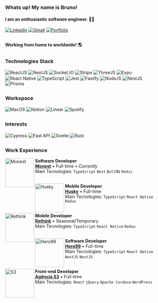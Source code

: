 ### Whats up! My name is **Bruno**!
#### I am an enthusiastic software engineer. 👨‍💻

[![Linkedin](https://img.shields.io/badge/LinkedIn-0077B5?style=for-the-badge&logo=linkedin&logoColor=white)](https://www.linkedin.com/in/devsantosbruno/)
[![Gmail](https://img.shields.io/badge/Gmail-D14836?style=for-the-badge&logo=gmail&logoColor=white)](mailto:devbrunosantos@gmail.com?subject=Contato%20via%20perfil%20GitHub)
[![Portfolio](https://img.shields.io/badge/PORTFOLIO-A3E635?style=for-the-badge)](https://devbruno.me/)

##

#### Working from home to worldwide! 🌎

##


### Technologies Stack

<div>
  <img align="center" alt="ReactJS" src="https://img.shields.io/badge/React-20232A?style=for-the-badge&logo=react&logoColor=61DAFB">
  <img align="center" alt="NextJS" src="https://img.shields.io/badge/next.js-000000?style=for-the-badge&logo=nextdotjs&logoColor=white">
  <img align="center" alt="Socket.IO" src="https://img.shields.io/badge/Socket.io-010101?&style=for-the-badge&logo=Socket.io&logoColor=white">
  <img align="center" alt="Stripe" src="https://img.shields.io/badge/Stripe-008CDD?logo=stripe&logoColor=fff&style=for-the-badge">
  <img align="center" alt="ThreeJS" src="https://img.shields.io/badge/ThreeJs-black?style=for-the-badge&logo=three.js&logoColor=white">
  <img align="center" alt="Expo" src="https://img.shields.io/badge/Expo-1B1F23?style=for-the-badge&logo=expo&logoColor=white">
  <img align="center" alt="React Native" src="https://img.shields.io/badge/React_Native-20232A?style=for-the-badge&logo=react&logoColor=61DAFB">
  <img align="center" alt="TypeScript" src="https://img.shields.io/badge/TypeScript-007ACC?style=for-the-badge&logo=typescript&logoColor=white">
  <img align="center" alt="Jest" src="https://img.shields.io/badge/Jest-323330?style=for-the-badge&logo=Jest&logoColor=white">
  <img align="center" alt="Fastify" src="https://img.shields.io/badge/fastify-dev?style=for-the-badge&logo=fastify&logoColor=black%22">
  <img align="center" alt="NodeJS" src="https://img.shields.io/badge/Node.js-43853D?style=for-the-badge&logo=node.js&logoColor=white">
  <img align="center" alt="NestJS" src="https://img.shields.io/badge/nestjs-E0234E?style=for-the-badge&logo=nestjs&logoColor=white">
  <img align="center" alt="Prisma" src="https://img.shields.io/badge/Prisma-3982CE?style=for-the-badge&logo=Prisma&logoColor=white">
</div>

##

### Workspace
<div>
  <img align="center" alt="MacOS" src="https://img.shields.io/badge/mac%20os-000000?style=for-the-badge&logo=apple&logoColor=white">
  <img align="center" alt="Notion" src="https://img.shields.io/badge/Notion-000000?style=for-the-badge&logo=notion&logoColor=white">
  <img align="center" alt="Linear" src="https://img.shields.io/badge/-Linear-5E6AD2?style=for-the-badge&logo=linear&logoColor=white">
  <img align="center" alt="Spotify" src="https://img.shields.io/badge/Spotify-1ED760?&style=for-the-badge&logo=spotify&logoColor=white">
</div>

##

### Interests
<div>
  <img align="center" alt="Cypress" src="https://img.shields.io/badge/Cypress-17202C?style=for-the-badge&logo=cypress&logoColor=white">
  <img align="center" alt="Fast API" src="https://img.shields.io/badge/fastapi-109989?style=for-the-badge&logo=FASTAPI&logoColor=white">
  <img align="center" alt="Svelte" src="https://img.shields.io/badge/Svelte-4A4A55?style=for-the-badge&logo=svelte&logoColor=FF3E00">
  <img align="center" alt="Rust" src="https://img.shields.io/badge/Rust-000000?style=for-the-badge&logo=rust&logoColor=white">
</div>

##

### Work Experience
[<img align="left" height="94px" width="94px" alt="Monest" src="https://media.licdn.com/dms/image/v2/D4D33AQGDO7ATUAj24w/productpage-logo-image_200_200/B4DZcMqAlsGwAI-/0/1748264029773/bemonest_mia_monest_inteligncia_artificial_logo?e=1758330000&v=beta&t=32_QnH-2XJOxhEH87ekGmrKmPqbXSSDECsDSNwIhQFs"/>](https://iacobranca.monest.com.br/)

**Software Developer** \
[**Monest**](https://iacobranca.monest.com.br/) • Full-time • *Currently*\
Main Tecnologies: `TypeScript` `Nest` `BullMQ` `Redis`\
<br/>


[<img align="left" height="94px" width="94px" alt="Husky" src="https://media.licdn.com/dms/image/v2/C4E0BAQEFniGAkYpe5g/company-logo_200_200/company-logo_200_200/0/1634859192401/husky_logistica_logo?e=1760572800&v=beta&t=MbM-BcFfTQEItEYZvKuOISdydMVBiyJx-b05a6sbtgQ"/>](https://gohusky.net/)

**Mobile Developer** \
[**Husky**](https://gohusky.net/) • Full-time\
Main Tecnologies: `TypeScript` `React Native` `Redux`\
<br/>


[<img align="left" height="94px" width="94px" alt="Rethink" src="https://miro.medium.com/v2/resize:fill:176:176/1*bmZSz-hVXRw3IrSohfLHmA.png"/>](https://rethink.dev/)

**Mobile Developer** \
[**Rethink**](https://rethink.dev/) • Seasonal/Temporary\
Main Tecnologies: `TypeScript` `React Native` `Redux`\
<br/>


[<img align="left" height="94px" width="94px" alt="Hero99" src="https://media.licdn.com/dms/image/v2/D4D0BAQHKh3Jupd9ZLA/company-logo_200_200/company-logo_200_200/0/1714395700907/hero99_logo?e=2147483647&v=beta&t=F22z-5BB_8f-PR-9kb158mrG-VtimgvCg-fpG9f8w80"/>](https://hero99.com.br/)

**Software Developer** \
[**Hero99**](https://hero99.com.br/) • Full-time\
Main Tecnologies: `TypeScript` `React Native` `NextJS` `NestJS`\
<br/>


[<img align="left" height="94px" width="94px" alt="S3" src="https://media.licdn.com/dms/image/v2/D4D0BAQGxEB1I66tmsw/company-logo_100_100/company-logo_100_100/0/1719257470792?e=1760572800&v=beta&t=ECUpE3z00bk4INuA4Ygpn0jaNwvlT58HNzYkDZeSLs0"/>](https://www.agencias3.com.br/)

**Front-end Developer** \
[**Agência S3**](https://agencias3.com.br/) • Full-time\
Main Tecnologies: `React` `jQuery` `Apache Cordova` `WordPress`
